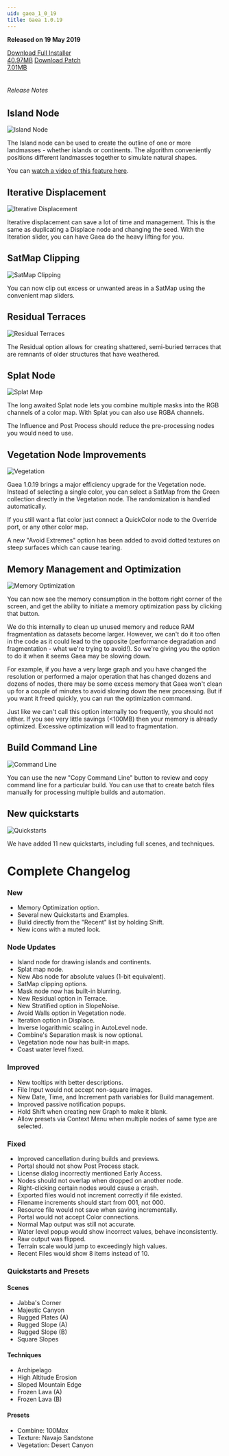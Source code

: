 ```yaml
---
uid: gaea_1_0_19
title: Gaea 1.0.19
---
```



**Released on 19 May 2019**

<div class="btn-group" role="group">
<a href="http://viridian.quadspinner.com/gaea/Gaea-1.0.19.exe?f=1" class="btn btn-dark">Download Full Installer<br />40.97MB</a>
<a href="http://viridian.quadspinner.com/gaea/Gaea-1.0.19P.exe?f=1" class="btn btn-dark">Download Patch<br />7.01MB</a>
</div></div></div>
<br><h6 class="ml-2">Release Notes</h6>
<div class="card">
<div class="card-body release-note">

## Island Node

![Island Node](http://cdn.quadspinner.com/gaea/changelog/1_0_19/islands.png)

The Island node can be used to create the outline of one or more landmasses - whether islands or continents. The algorithm conveniently positions different landmasses together to simulate natural shapes.

You can [watch a video of this feature here](https://youtu.be/yHITgsb1pgA).

## Iterative Displacement

![Iterative Displacement](http://cdn.quadspinner.com/gaea/changelog/1_0_19/displace.jpg)

Iterative displacement can save a lot of time and management. This is the same as duplicating a Displace node and changing the seed. With the Iteration slider, you can have Gaea do the heavy lifting for you.

## SatMap Clipping

![SatMap Clipping](http://cdn.quadspinner.com/gaea/changelog/1_0_19/satmap_clipping.png)

You can now clip out excess or unwanted areas in a SatMap using the convenient map sliders.

## Residual Terraces

![Residual Terraces](http://cdn.quadspinner.com/gaea/changelog/1_0_19/residual_terraces.jpg)

The Residual option allows for creating shattered, semi-buried terraces that are remnants of older structures that have weathered.

## Splat Node

![Splat Map](http://cdn.quadspinner.com/gaea/changelog/1_0_19/splat.jpg)

The long awaited Splat node lets you combine multiple masks into the RGB channels of a color map. With Splat you can also use RGBA channels.

The Influence and Post Process should reduce the pre-processing nodes you would need to use.

## Vegetation Node Improvements

![Vegetation](http://cdn.quadspinner.com/gaea/changelog/1_0_19/vegetation.png)

Gaea 1.0.19 brings a major efficiency upgrade for the Vegetation node. Instead of selecting a single color, you can select a SatMap from the Green collection directly in the Vegetation node. The randomization is handled automatically.

If you still want a flat color just connect a QuickColor node to the Override port, or any other color map.

A new "Avoid Extremes" option has been added to avoid dotted textures on steep surfaces which can cause tearing.

## Memory Management and Optimization

![Memory Optimization](http://cdn.quadspinner.com/gaea/changelog/1_0_19/memory.png)

You can now see the memory consumption in the bottom right corner of the screen, and get the ability to initiate a memory optimization pass by clicking that button. 

We do this internally to clean up unused memory and reduce RAM fragmentation as datasets become larger. However, we can't do it too often in the code as it could lead to the opposite (performance degradation and fragmentation - what we're trying to avoid!). So we're giving you the option to do it when it seems Gaea may be slowing down.

For example, if you have a very large graph and you have changed the resolution or performed a major operation that has changed dozens and dozens of nodes, there may be some excess memory that Gaea won't clean up for a couple of minutes to avoid slowing down the new processing. But if you want it freed quickly, you can run the optimization command.

Just like we can't call this option internally too frequently, you should not either. If you see very little savings (<100MB) then your memory is already optimized. Excessive optimization will lead to fragmentation.

## Build Command Line

![Command Line](http://cdn.quadspinner.com/gaea/changelog/1_0_19/cmd.png)

You can use the new "Copy Command Line" button to review and copy command line for a particular build. You can use that to create batch files manually for processing multiple builds and automation.

## New quickstarts

![Quickstarts](http://cdn.quadspinner.com/gaea/changelog/1_0_19/quickstarts.jpg)

We have added 11 new quickstarts, including full scenes, and techniques.

# Complete Changelog

### New
- Memory Optimization option.
- Several new Quickstarts and Examples.
- Build directly from the "Recent" list by holding Shift.
- New icons with a muted look.

### Node Updates
- Island node for drawing islands and continents.
- Splat map node.
- New Abs node for absolute values (1-bit equivalent).
- SatMap clipping options.
- Mask node now has built-in blurring.
- New Residual option in Terrace.
- New Stratified option in SlopeNoise.
- Avoid Walls option in Vegetation node.
- Iteration option in Displace.
- Inverse logarithmic scaling in AutoLevel node.
- Combine's Separation mask is now optional.
- Vegetation node now has built-in maps.
- Coast water level fixed.

### Improved
- New tooltips with better descriptions.
- File Input would not accept non-square images.
- New Date, Time, and Increment path variables for Build management.
- Improved passive notification popups.
- Hold Shift when creating new Graph to make it blank.
- Allow presets via Context Menu when multiple nodes of same type are selected.

### Fixed
- Improved cancellation during builds and previews.
- Portal should not show Post Process stack.
- License dialog incorrectly mentioned Early Access.
- Nodes should not overlap when dropped on another node.
- Right-clicking certain nodes would cause a crash.
- Exported files would not increment correctly if file existed.
- Filename increments should start from 001, not 000.
- Resource file would not save when saving incrementally.
- Portal would not accept Color connections.
- Normal Map output was still not accurate.
- Water level popup would show incorrect values, behave inconsistently.
- Raw output was flipped.
- Terrain scale would jump to exceedingly high values.
- Recent Files would show 8 items instead of 10.

### Quickstarts and Presets

#### Scenes
- Jabba's Corner
- Majestic Canyon
- Rugged Plates (A)
- Rugged Slope (A)
- Rugged Slope (B)
- Square Slopes

#### Techniques
- Archipelago
- High Altitude Erosion
- Sloped Mountain Edge
- Frozen Lava (A)
- Frozen Lava (B)

#### Presets
- Combine: 100Max
- Texture: Navajo Sandstone
- Vegetation: Desert Canyon

</div></div>

